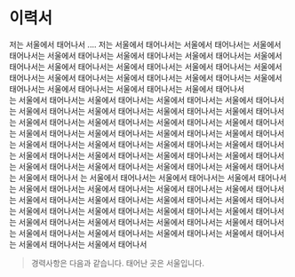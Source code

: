 # 이력서
저는 서울에서 태어나서 ....
저는 서울에서 태어나서는 서울에서 태어나서는 서울에서 태어나서는 서울에서 태어나서는 서울에서 태어나서는 서울에서 태어나서는 서울에서 태어나서는 서울에서 태어나서는 서울에서 태어나서는 서울에서 태어나서는 서울에서 태어나서는 서울에서 태어나서는 서울에서 태어나서는 서울에서 태어나서는 서울에서 태어나서는 서울에서 태어나서는 서울에서 태어나서는 서울에서 태어나서  
는 서울에서 태어나서는 서울에서 태어나서는 서울에서 태어나서는 서울에서 태어나서는 서울에서 태어나서는 서울에서 태어나서는 서울에서 태어나서는 서울에서 태어나서는 서울에서 태어나서는 서울에서 태어나서는 서울에서 태어나서는 서울에서 태어나서는 서울에서 태어나서는 서울에서   태어나서는 서울에서 태어나서는 서울에서 태어나서는 서울에서 태어나서는 서울에서 태어나서는 서울에서 태어나서는 서울에서 태어나서는 서울에서 태어나서는 서울에서 태어나서는 서울에서 태어나서는 서울에서 태어나서는 서울에서 태어나서는 서울에서 태어나서는 서울에서 태어나서는 서울에서 태어나서는 서울에서 태어나서
는 서울에서 태어나서는 서울에서 태어나서는 서울에서 태어나서는 서울에서 태어나서는 서울에서 태어나서는 서울에서 태어나서는 서울에서 태어나서는 서울에서 태어나서는 서울에서 태어나서는 서울에서 태어나서는 서울에서 태어나서는 서울에서 태어나서는 서울에서 태어나서는 서울에서 태어나서는 서울에서 태어나서는 서울에서 태어나서는 서울에서 태어나서는 서울에서 태어나서는 서울에서 태어나서는 서울에서 태어나서는 서울에서 태어나서는 서울에서  태어나서는 서울에서 태어나서는 서울에서 태어나서는 서울에서 태어나서



> 경력사항은 다음과 같습니다.
태어난 곳은 서울입니다.

